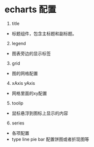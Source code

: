# echarts 配置

1. title 
 - 标题组件，包含主标题和副标题。
2. legend 
 - 图表旁边的显示标签
3. grid
 - 图的网格配置
4. xAxis yAxis
 - 网格里面的xy配置
5. toolip
 - 鼠标悬浮到图标上显示的内容
6. series
 - 各项配置
 - type line pie bar 配置饼图或者折现图等
